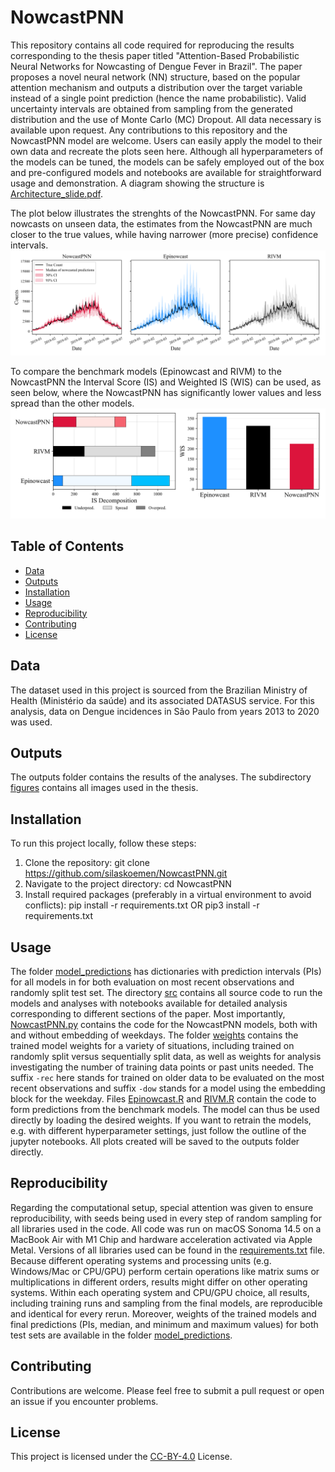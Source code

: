 # NowcastPNN

This repository contains all code required for reproducing the results corresponding to the thesis paper titled "Attention-Based Probabilistic Neural Networks for Nowcasting of Dengue Fever in Brazil". The paper proposes a novel neural network (NN) structure, based on the popular attention mechanism and outputs a distribution over the target variable instead of a single point prediction (hence the name probabilistic). Valid uncertainty intervals are obtained from sampling from the generated distribution and the use of Monte Carlo (MC) Dropout. All data necessary is available upon request. Any contributions to this repository and the NowcastPNN model are welcome. Users can easily apply the model to their own data and recreate the plots seen here. Although all hyperparameters of the models can be tuned, the models can be safely employed out of the box and pre-configured models and notebooks are available for straightforward usage and demonstration. A diagram showing the structure is [Architecture_slide.pdf](./outputs/figures/Architecture_slide.pdf).

The plot below illustrates the strenghts of the NowcastPNN. For same day nowcasts on unseen data, the estimates from the NowcastPNN are much closer to the true values, while having narrower (more precise) confidence intervals.
<img src="./outputs/figures/comparison_sameday_nowcast_2018-12-23_2019-07-11.svg">

To compare the benchmark models (Epinowcast and RIVM) to the NowcastPNN the Interval Score (IS) and Weighted IS (WIS) can be used, as seen below, where the NowcastPNN has significantly lower values and less spread than the other models.
<img src="./outputs/figures/is_decomp_wis_rec.svg">

## Table of Contents

- [Data](#data)
- [Outputs](#outputs)
- [Installation](#installation)
- [Usage](#usage)
- [Reproducibility](#reproducibility)
- [Contributing](#contributing)
- [License](#license)

## Data

The dataset used in this project is sourced from the Brazilian Ministry of Health (Ministério da saúde) and its associated DATASUS service. For this analysis, data on Dengue incidences in São Paulo from years 2013 to 2020 was used.

## Outputs

The outputs folder contains the results of the analyses. The subdirectory [figures](./outputs/figures/) contains all images used in the thesis.

## Installation

To run this project locally, follow these steps:

1. Clone the repository: git clone https://github.com/silaskoemen/NowcastPNN.git
2. Navigate to the project directory: cd NowcastPNN
3. Install required packages (preferably in a virtual environment to avoid conflicts): pip install -r requirements.txt OR pip3 install -r requirements.txt

## Usage

The folder [model_predictions](./data/model_predictions/) has dictionaries with prediction intervals (PIs) for all models in for both evaluation on most recent observations and randomly split test set. The directory [src](./src/) contains all source code to run the models and analyses with notebooks available for detailed analysis corresponding to different sections of the paper. Most importantly, [NowcastPNN.py](./src/NowcastPNN.py) contains the code for the NowcastPNN models, both with and without embedding of weekdays.
The folder [weights](./src/weights/) contains the trained model weights for a variety of situations, including trained on randomly split versus sequentially split data, as well as weights for analysis investigating the number of training data points or past units needed. The suffix `-rec` here stands for trained on older data to be evaluated on the most recent observations and suffix `-dow` stands for a model using the embedding block for the weekday.
Files [Epinowcast.R](./src/Epinowcast.R) and [RIVM.R](./src/RIVM.R) contain the code to form predictions from the benchmark models.
The model can thus be used directly by loading the desired weights. If you want to retrain the models, e.g. with different hyperparameter settings, just follow the outline of the jupyter notebooks. All plots created will be saved to the outputs folder directly.

## Reproducibility

Regarding the computational setup, special attention was given to ensure reproducibility, with seeds being used in every step of random sampling for all libraries used in the code. All code was run on macOS Sonoma 14.5 on a MacBook Air with M1 Chip and hardware acceleration activated via Apple Metal. Versions of all libraries used can be found in the [requirements.txt](requirements.txt) file. Because different operating systems and processing units (e.g. Windows/Mac or CPU/GPU) perform certain operations like matrix sums or multiplications in different orders, results might differ on other operating systems. Within each operating system and CPU/GPU choice, all results, including training runs and sampling from the final models, are reproducible and identical for every rerun. Moreover, weights of the trained models and final predictions (PIs, median, and minimum and maximum values) for both test sets are available in the folder [model_predictions](./data/model_predictions/).

## Contributing

Contributions are welcome. Please feel free to submit a pull request or open an issue if you encounter problems.

## License

This project is licensed under the [CC-BY-4.0](LICENSE) License.
      
